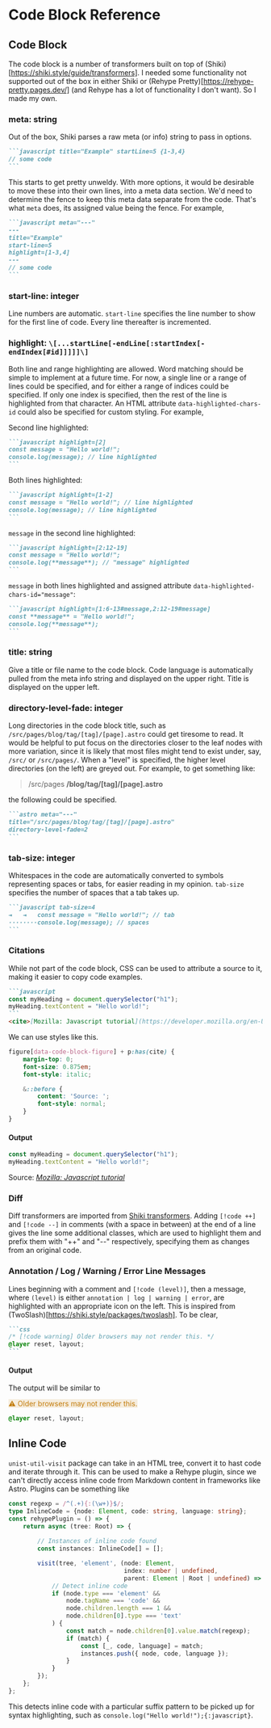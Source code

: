 # Code Block Reference

## Code Block

The code block is a number of transformers built on top of (Shiki)[https://shiki.style/guide/transformers]. I needed some functionality not supported out of the box in either Shiki or (Rehype Pretty)[https://rehype-pretty.pages.dev/] (and Rehype has a lot of functionality I don't want). So I made my own.

### meta: string

Out of the box, Shiki parses a raw meta (or info) string to pass in options.

````markdown
```javascript title="Example" startLine=5 {1-3,4}
// some code
```
````

This starts to get pretty unweldy. With more options, it would be desirable to move these into their own lines, into a meta data section. We'd need to determine the fence to keep this meta data separate from the code. That's what `meta` does, its assigned value being the fence. For example,

````markdown
```javascript meta="---"
---
title="Example"
start-line=5
highlight=[1-3,4]
---
// some code
```
````

### start-line: integer

Line numbers are automatic. `start-line` specifies the line number to show for the first line of code. Every line thereafter is incremented.

### highlight: `\[...startLine[-endLine[:startIndex[-endIndex[#id]]]]]\]`

Both line and range highlighting are allowed. Word matching should be simple to implement at a future time. For now, a single line or a range of lines could be specified, and for either a range of indices could be specified. If only one index is specified, then the rest of the line is highlighted from that character. An HTML attribute `data-highlighted-chars-id` could also be specified for custom styling. For example,

Second line highlighted:
````markdown
```javascript highlight=[2]
const message = "Hello world!";
console.log(message); // line highlighted
```
````

Both lines highlighted:
````markdown
```javascript highlight=[1-2]
const message = "Hello world!"; // line highlighted
console.log(message); // line highlighted
```
````

`message` in the second line highlighted:
````markdown
```javascript highlight=[2:12-19]
const message = "Hello world!";
console.log(**message**); // "message" highlighted
```
````

`message` in both lines highlighted and assigned attribute `data-highlighted-chars-id="message"`:
````markdown
```javascript highlight=[1:6-13#message,2:12-19#message]
const **message** = "Hello world!";
console.log(**message**);
```
````

### title: string

Give a title or file name to the code block. Code language is automatically pulled from the meta info string and displayed on the upper right. Title is displayed on the upper left.

### directory-level-fade: integer

Long directories in the code block title, such as `/src/pages/blog/tag/[tag]/[page].astro` could get tiresome to read. It would be helpful to put focus on the directories closer to the leaf nodes with more variation, since it is likely that most files might tend to exist under, say, `/src/` or `/src/pages/`. When a "level" is specified, the higher level directories (on the left) are greyed out. For example, to get something like:

> /src/pages **/blog/tag/[tag]/[page].astro**

the following could be specified.

````markdown
```astro meta="---"
title="/src/pages/blog/tag/[tag]/[page].astro"
directory-level-fade=2
```
````

### tab-size: integer

Whitespaces in the code are automatically converted to symbols representing spaces or tabs, for easier reading in my opinion. `tab-size` specifies the number of spaces that a tab takes up.

````markdown
```javascript tab-size=4
⇥   ⇥   const message = "Hello world!"; // tab
········console.log(message); // spaces
```
````

### Citations

While not part of the code block, CSS can be used to attribute a source to it, making it easier to copy code examples.

````markdown
```javascript
const myHeading = document.querySelector("h1");
myHeading.textContent = "Hello world!";
```
<cite>[Mozilla: Javascript tutorial](https://developer.mozilla.org/en-US/docs/Learn_web_development/Getting_started/Your_first_website/Adding_interactivity)</cite>
````
We can use styles like this.
```css
figure[data-code-block-figure] + p:has(cite) {
    margin-top: 0;
    font-size: 0.875em;
    font-style: italic;

    &::before {
        content: 'Source: ';
        font-style: normal;
    }
}
```

#### Output
```javascript
const myHeading = document.querySelector("h1");
myHeading.textContent = "Hello world!";
```
Source: [_Mozilla: Javascript tutorial_](https://developer.mozilla.org/en-US/docs/Learn_web_development/Getting_started/Your_first_website/Adding_interactivity)

### Diff

Diff transformers are imported from [Shiki transformers](https://github.com/shikijs/shiki/blob/main/packages/transformers/src/transformers/notation-diff.ts). Adding `[!code ++]` and `[!code --]` in comments (with a space in between) at the end of a line gives the line some additional classes, which are used to highlight them and prefix them with "++" and "--" respectively, specifying them as changes from an original code.

### Annotation / Log / Warning / Error Line Messages

Lines beginning with a comment and `[!code (level)]`, then a message, where `(level)` is either `annotation | log | warning | error`, are highlighted with an appropriate icon on the left. This is inspired from (TwoSlash)[https://shiki.style/packages/twoslash]. To be clear,

````markdown
```css
/* [!code warning] Older browsers may not render this. */
@layer reset, layout;
```
````

#### Output

The output will be similar to

<span style="background-color: #c37d0d20; color: #c37d0d;">⚠ Older browsers may not render this.</span>
```css
@layer reset, layout;
```

## Inline Code

`unist-util-visit` package can take in an HTML tree, convert it to hast code and iterate through it. This can be used to make a Rehype plugin, since we can't directly access inline code from Markdown content in frameworks like Astro. Plugins can be something like

```typescript
const regexp = /^(.+){:(\w+)}$/;
type InlineCode = {node: Element, code: string, language: string};
const rehypePlugin = () => {
    return async (tree: Root) => {
        
        // Instances of inline code found
        const instances: InlineCode[] = [];

        visit(tree, 'element', (node: Element, 
                                index: number | undefined,
                                parent: Element | Root | undefined) => {
            // Detect inline code
            if (node.type === 'element' &&
                node.tagName === 'code' &&
                node.children.length === 1 &&
                node.children[0].type === 'text'
            ) {
                const match = node.children[0].value.match(regexp);
                if (match) {
                    const [_, code, language] = match;
                    instances.push({ node, code, language });
                }
            }
        });
    };
};
```

This detects inline code with a particular suffix pattern to be picked up for syntax highlighting, such as `console.log("Hello world!");{:javascript}`.